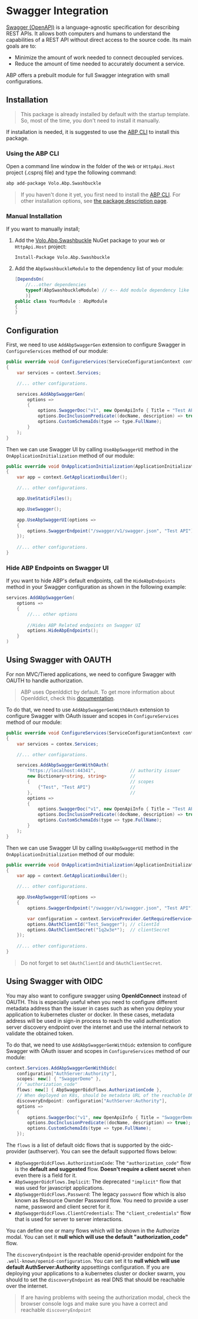 # Swagger Integration

[Swagger (OpenAPI)](https://swagger.io/) is a language-agnostic specification for describing REST APIs. It allows both computers and humans to understand the capabilities of a REST API without direct access to the source code. Its main goals are to:

- Minimize the amount of work needed to connect decoupled services.
- Reduce the amount of time needed to accurately document a service.

ABP offers a prebuilt module for full Swagger integration with small configurations. 

## Installation

> This package is already installed by default with the startup template. So, most of the time, you don't need to install it manually.

If installation is needed, it is suggested to use the [ABP CLI](../../cli) to install this package.

### Using the ABP CLI

Open a command line window in the folder of the `Web` or `HttpApi.Host` project (.csproj file) and type the following command:

```bash
abp add-package Volo.Abp.Swashbuckle
```

> If you haven't done it yet, you first need to install the [ABP CLI](../../cli). For other installation options, see [the package description page](https://abp.io/package-detail/Volo.Abp.Swashbuckle).

### Manual Installation

If you want to manually install;

1. Add the [Volo.Abp.Swashbuckle](https://www.nuget.org/packages/Volo.Abp.Swashbuckle) NuGet package to your `Web` or `HttpApi.Host` project:

   `Install-Package Volo.Abp.Swashbuckle`

2. Add the `AbpSwashbuckleModule` to the dependency list of your module:

   ```csharp
   [DependsOn(
       //...other dependencies
       typeof(AbpSwashbuckleModule) // <-- Add module dependency like that
       )]
   public class YourModule : AbpModule
   {
   }
   ```

## Configuration

First, we need to use `AddAbpSwaggerGen` extension to configure Swagger in `ConfigureServices` method of our module:

```csharp
public override void ConfigureServices(ServiceConfigurationContext context)
{
    var services = context.Services;

    //... other configurations.

    services.AddAbpSwaggerGen(
        options =>
        {
            options.SwaggerDoc("v1", new OpenApiInfo { Title = "Test API", Version = "v1" });
            options.DocInclusionPredicate((docName, description) => true);
            options.CustomSchemaIds(type => type.FullName);
        }
    );
}
```

Then we can use Swagger UI by calling `UseAbpSwaggerUI` method in the `OnApplicationInitialization` method of our module:

```csharp
public override void OnApplicationInitialization(ApplicationInitializationContext context)
{
    var app = context.GetApplicationBuilder();

    //... other configurations.

    app.UseStaticFiles();

    app.UseSwagger();

    app.UseAbpSwaggerUI(options =>
    {
        options.SwaggerEndpoint("/swagger/v1/swagger.json", "Test API");
    });
    
    //... other configurations.
}
```

### Hide ABP Endpoints on Swagger UI

If you want to hide ABP's default endpoints, call the `HideAbpEndpoints` method in your Swagger configuration as shown in the following example:

```csharp
services.AddAbpSwaggerGen(
    options => 
    {
        //... other options
        
        //Hides ABP Related endpoints on Swagger UI
        options.HideAbpEndpoints();
    }
)
```

## Using Swagger with OAUTH

For non MVC/Tiered applications, we need to configure Swagger with OAUTH to handle authorization.  

> ABP uses OpenIddict by default. To get more information about OpenIddict, check this [documentation](../../modules/openiddict.md). 

To do that, we need to use `AddAbpSwaggerGenWithOAuth` extension to configure Swagger with OAuth issuer and scopes in `ConfigureServices` method of our module:

```csharp
public override void ConfigureServices(ServiceConfigurationContext context)
{
    var services = contex.Services;

    //... other configarations.

    services.AddAbpSwaggerGenWithOAuth(
        "https://localhost:44341",             // authority issuer
        new Dictionary<string, string>         //
        {                                      // scopes
            {"Test", "Test API"}               //
        },                                     //
        options =>
        {
            options.SwaggerDoc("v1", new OpenApiInfo { Title = "Test API", Version = "v1" });
            options.DocInclusionPredicate((docName, description) => true);
            options.CustomSchemaIds(type => type.FullName);
        }
    );
}
```

Then we can use Swagger UI by calling `UseAbpSwaggerUI` method in the `OnApplicationInitialization` method of our module:

```csharp
public override void OnApplicationInitialization(ApplicationInitializationContext context)
{
    var app = context.GetApplicationBuilder();

    //... other configurations.

    app.UseAbpSwaggerUI(options =>
    {
        options.SwaggerEndpoint("/swagger/v1/swagger.json", "Test API");

        var configuration = context.ServiceProvider.GetRequiredService<IConfiguration>();
        options.OAuthClientId("Test_Swagger"); // clientId
        options.OAuthClientSecret("1q2w3e*");  // clientSecret
    });
    
    //... other configurations.
}
```

> Do not forget to set `OAuthClientId` and `OAuthClientSecret`.

## Using Swagger with OIDC

You may also want to configure swagger using **OpenIdConnect** instead of OAUTH. This is especially useful when you need to configure different metadata address than the issuer in cases such as when you deploy your application to kubernetes cluster or docker. In these cases, metadata address will be used in sign-in process to reach the valid authentication server discovery endpoint over the internet and use the internal network to validate the obtained token.

To do that, we need to use `AddAbpSwaggerGenWithOidc` extension to configure Swagger with OAuth issuer and scopes in `ConfigureServices` method of our module:

```csharp
context.Services.AddAbpSwaggerGenWithOidc(
    configuration["AuthServer:Authority"],
    scopes: new[] { "SwaggerDemo" },
    // "authorization_code"
    flows: new[] { AbpSwaggerOidcFlows.AuthorizationCode },
    // When deployed on K8s, should be metadata URL of the reachable DNS over internet like https://myauthserver.company.com
    discoveryEndpoint: configuration["AuthServer:Authority"],
    options =>
    {
        options.SwaggerDoc("v1", new OpenApiInfo { Title = "SwaggerDemo API", Version = "v1" });
        options.DocInclusionPredicate((docName, description) => true);
        options.CustomSchemaIds(type => type.FullName);
    });
```

The `flows` is a list of default oidc flows that is supported by the oidc-provider (authserver). You can see the default supported flows below:

- `AbpSwaggerOidcFlows.AuthorizationCode`: The `"authorization_code"` flow is the **default and suggested** flow. **Doesn't require a client secret** when even there is a field for it.
-  `AbpSwaggerOidcFlows.Implicit`: The deprecated `"implicit"` flow that was used for javascript applications.
- `AbpSwaggerOidcFlows.Password`: The legacy `password` flow which is also known as Resource Ownder Password flow. You need to provide a user name, password and client secret for it.
- `AbpSwaggerOidcFlows.ClientCredentials`: The `"client_credentials"` flow that is used for server to server interactions.

You can define one or many flows which will be shown in the Authorize modal. You can set it **null which will use the default "authorization_code"** flow.

The `discoveryEndpoint` is the reachable openid-provider endpoint for the `.well-known/openid-configuration`. You can set it to **null which will use default AuthServer:Authority** appsettings configuration. If you are deploying your applications to a kubernetes cluster or docker swarm, you should to set the `discoveryEndpoint` as real DNS that should be reachable over the internet. 

> If are having problems with seeing the authorization modal, check the browser console logs and make sure you have a correct and reachable `discoveryEndpoint`
